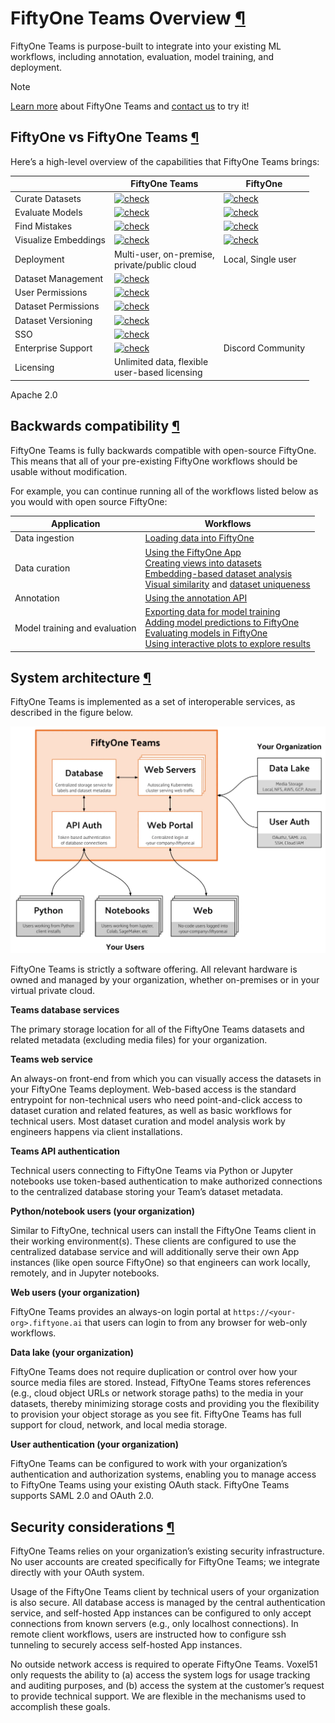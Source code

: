 # FiftyOne Teams Overview [¶](\#fiftyone-teams-overview "Permalink to this headline")

FiftyOne Teams is purpose-built to integrate into your existing ML workflows,
including annotation, evaluation, model training, and deployment.

Note

[Learn more](https://voxel51.com/fiftyone-teams) about FiftyOne Teams and
[contact us](https://voxel51.com/get-fiftyone-teams) to try it!

## FiftyOne vs FiftyOne Teams [¶](\#fiftyone-vs-fiftyone-teams "Permalink to this headline")

Here’s a high-level overview of the capabilities that FiftyOne Teams brings:

|  | FiftyOne Teams | FiftyOne |
| --- | --- | --- |
| Curate Datasets | [![check](https://voxel51.com/images/icons/checkmark.svg)](https://voxel51.com/images/icons/checkmark.svg) | [![check](https://voxel51.com/images/icons/checkmark.svg)](https://voxel51.com/images/icons/checkmark.svg) |
| Evaluate Models | [![check](https://voxel51.com/images/icons/checkmark.svg)](https://voxel51.com/images/icons/checkmark.svg) | [![check](https://voxel51.com/images/icons/checkmark.svg)](https://voxel51.com/images/icons/checkmark.svg) |
| Find Mistakes | [![check](https://voxel51.com/images/icons/checkmark.svg)](https://voxel51.com/images/icons/checkmark.svg) | [![check](https://voxel51.com/images/icons/checkmark.svg)](https://voxel51.com/images/icons/checkmark.svg) |
| Visualize Embeddings | [![check](https://voxel51.com/images/icons/checkmark.svg)](https://voxel51.com/images/icons/checkmark.svg) | [![check](https://voxel51.com/images/icons/checkmark.svg)](https://voxel51.com/images/icons/checkmark.svg) |
| Deployment | Multi-user, on-premise,<br>private/public cloud | Local, Single user |
| Dataset Management | [![check](https://voxel51.com/images/icons/checkmark.svg)](https://voxel51.com/images/icons/checkmark.svg) |  |
| User Permissions | [![check](https://voxel51.com/images/icons/checkmark.svg)](https://voxel51.com/images/icons/checkmark.svg) |  |
| Dataset Permissions | [![check](https://voxel51.com/images/icons/checkmark.svg)](https://voxel51.com/images/icons/checkmark.svg) |  |
| Dataset Versioning | [![check](https://voxel51.com/images/icons/checkmark.svg)](https://voxel51.com/images/icons/checkmark.svg) |  |
| SSO | [![check](https://voxel51.com/images/icons/checkmark.svg)](https://voxel51.com/images/icons/checkmark.svg) |  |
| Enterprise Support | [![check](https://voxel51.com/images/icons/checkmark.svg)](https://voxel51.com/images/icons/checkmark.svg) | Discord Community |
| Licensing | Unlimited data, flexible<br>user-based licensing |

Apache 2.0

## Backwards compatibility [¶](\#backwards-compatibility "Permalink to this headline")

FiftyOne Teams is fully backwards compatible with open-source FiftyOne. This
means that all of your pre-existing FiftyOne workflows should be usable without
modification.

For example, you can continue running all of the workflows listed below as you
would with open source FiftyOne:

| Application | Workflows                                                                                                                                                                                                                                                                                                                                                                                                                            |
| --- |--------------------------------------------------------------------------------------------------------------------------------------------------------------------------------------------------------------------------------------------------------------------------------------------------------------------------------------------------------------------------------------------------------------------------------------|
| Data ingestion | [Loading data into FiftyOne](../fiftyone_concepts/dataset_creation/index.md#loading-datasets)                                                                                                                                                                                                                                                                                                                                        |
| Data curation | [Using the FiftyOne App](../fiftyone_concepts/app.md#fiftyone-app)<br>[Creating views into datasets](../fiftyone_concepts/using_views.md#using-views)<br>[Embedding-based dataset analysis](https://voxel51.com/docs/fiftyone/tutorials/image_embeddings.html)<br>[Visual similarity](../fiftyone_concepts/brain.md#brain-similarity) and [dataset uniqueness](../fiftyone_concepts/brain.md#brain-image-uniqueness)                 |
| Annotation | [Using the annotation API](../fiftyone_concepts/annotation.md#fiftyone-annotation)                                                                                                                                                                                                                                                                                                                                                   |
| Model training and evaluation | [Exporting data for model training](../fiftyone_concepts/export_datasets.md#exporting-datasets)<br>[Adding model predictions to FiftyOne](https://voxel51.com/docs/fiftyone/tutorials/evaluate_detections.html#Add-predictions-to-dataset)<br>[Evaluating models in FiftyOne](../fiftyone_concepts/evaluation.md#evaluating-models)<br>[Using interactive plots to explore results](../fiftyone_concepts/plots.md#interactive-plots) |

## System architecture [¶](\#system-architecture "Permalink to this headline")

FiftyOne Teams is implemented as a set of interoperable services, as described
in the figure below.

![teams-architecture](../_images/teams_architecture.webp)

FiftyOne Teams is strictly a software offering. All relevant hardware is owned
and managed by your organization, whether on-premises or in your virtual
private cloud.

**Teams database services**

The primary storage location for all of the FiftyOne Teams datasets and related
metadata (excluding media files) for your organization.

**Teams web service**

An always-on front-end from which you can visually access the datasets in your
FiftyOne Teams deployment. Web-based access is the standard entrypoint for
non-technical users who need point-and-click access to dataset curation and
related features, as well as basic workflows for technical users. Most dataset
curation and model analysis work by engineers happens via client installations.

**Teams API authentication**

Technical users connecting to FiftyOne Teams via Python or Jupyter notebooks
use token-based authentication to make authorized connections to the
centralized database storing your Team’s dataset metadata.

**Python/notebook users (your organization)**

Similar to FiftyOne, technical users can install the FiftyOne Teams client in
their working environment(s). These clients are configured to use the
centralized database service and will additionally serve their own App
instances (like open source FiftyOne) so that engineers can work locally,
remotely, and in Jupyter notebooks.

**Web users (your organization)**

FiftyOne Teams provides an always-on login portal at
`https://<your-org>.fiftyone.ai` that users can login to from any browser for
web-only workflows.

**Data lake (your organization)**

FiftyOne Teams does not require duplication or control over how your source
media files are stored. Instead, FiftyOne Teams stores references (e.g., cloud
object URLs or network storage paths) to the media in your datasets, thereby
minimizing storage costs and providing you the flexibility to provision your
object storage as you see fit. FiftyOne Teams has full support for cloud,
network, and local media storage.

**User authentication (your organization)**

FiftyOne Teams can be configured to work with your organization’s
authentication and authorization systems, enabling you to manage access to
FiftyOne Teams using your existing OAuth stack. FiftyOne Teams supports SAML
2.0 and OAuth 2.0.

## Security considerations [¶](\#security-considerations "Permalink to this headline")

FiftyOne Teams relies on your organization’s existing security infrastructure.
No user accounts are created specifically for FiftyOne Teams; we integrate
directly with your OAuth system.

Usage of the FiftyOne Teams client by technical users of your organization is
also secure. All database access is managed by the central authentication
service, and self-hosted App instances can be configured to only accept
connections from known servers (e.g., only localhost connections). In remote
client workflows, users are instructed how to configure ssh tunneling to
securely access self-hosted App instances.

No outside network access is required to operate FiftyOne Teams. Voxel51 only
requests the ability to (a) access the system logs for usage tracking and
auditing purposes, and (b) access the system at the customer’s request to
provide technical support. We are flexible in the mechanisms used to accomplish
these goals.
